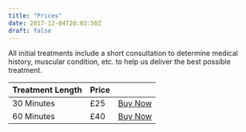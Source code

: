 ```yaml
---
title: "Prices"
date: 2017-12-04T20:03:50Z
draft: false
---
```


<div class="alert alert-info" role="alert">
  All initial treatments include a short consultation to determine medical history, muscular condition, etc.
   to help us deliver the best possible treatment.
</div>

<table class="table">
  <thead>
    <tr>
      <th scope="col">Treatment Length</th>
      <th scope="col">Price</th>
      <th scope="col"></th>
    </tr>
  </thead>
  <tbody>
    <tr>
      <td>30 Minutes</td>
      <td>£25</td>
      <td><a class="btn btn-sm btn-success" href="/gift-vouchers/" role="button">Buy Now</a></td>
    </tr>
    <tr>
      <td>60 Minutes</td>
      <td>£40</td>
      <td><a class="btn btn-sm btn-success" href="/gift-vouchers/" role="button">Buy Now</a></td>
    </tr>
  </tbody>
</table>
